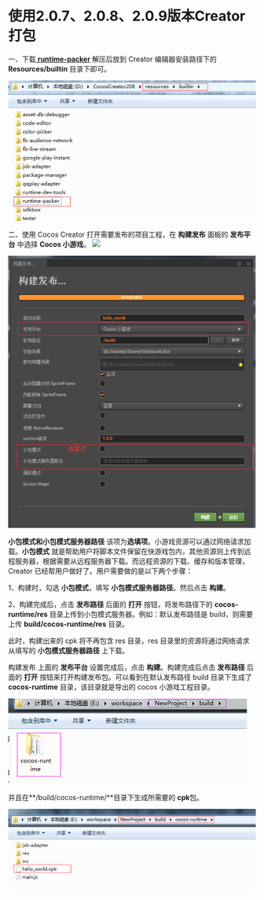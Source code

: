 # 使用2.0.7、2.0.8、2.0.9版本Creator打包

一、下载[ **runtime-packer**](https://all.res-gamebox.cocos.com/res/runtime-pack_2.0.7~2.0.9.zip) 解压后放到 Creator 编辑器安装路径下的 **Resources/builtin** 目录下即可。

![](../../../.gitbook/assets/runtime-packer-path.jpg)

二、使用 Cocos Creator 打开需要发布的项目工程，在 **构建发布** 面板的 **发布平台** 中选择 **Cocos 小游戏**。 ![](media/build_cpk.jpg)

![](../../../.gitbook/assets/build_cpk.jpg)

**小包模式和小包模式服务器路径** 该项为**选填项**。小游戏资源可以通过网络请求加载。**小包模式** 就是帮助用户将脚本文件保留在快游戏包内，其他资源则上传到远程服务器，根据需要从远程服务器下载。而远程资源的下载、缓存和版本管理，Creator 已经帮用户做好了。用户需要做的是以下两个步骤：

1、构建时，勾选 **小包模式**，填写 **小包模式服务器路径**。然后点击 **构建**。

2、构建完成后，点击 **发布路径** 后面的 **打开** 按钮，将发布路径下的 **cocos-runtime/res** 目录上传到小包模式服务器。例如：默认发布路径是 build，则需要上传 **build/cocos-runtime/res** 目录。

此时，构建出来的 cpk 将不再包含 res 目录，res 目录里的资源将通过网络请求从填写的 **小包模式服务器路径** 上下载。

构建发布 上面的 **发布平台** 设置完成后，点击 **构建**。构建完成后点击 **发布路径** 后面的 **打开** 按钮来打开构建发布包。可以看到在默认发布路径 build 目录下生成了 **cocos-runtime** 目录，该目录就是导出的 cocos 小游戏工程目录。

![](../../../.gitbook/assets/build_cocos-runtime.jpg)

并且在**/build/cocos-runtime/**目录下生成所需要的 **cpk**包。

![](../../../.gitbook/assets/build_cpk_path.jpg)

